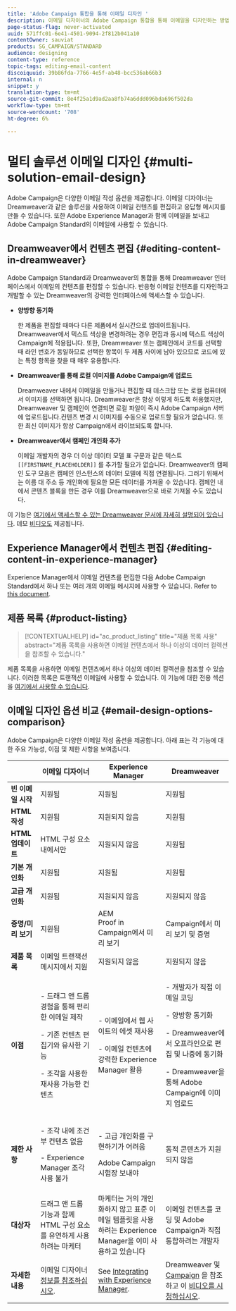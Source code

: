 ```yaml
---
title: 'Adobe Campaign 통합을 통해 이메일 디자인 '
description: 이메일 디자이너의 Adobe Campaign 통합을 통해 이메일을 디자인하는 방법을 살펴볼 수 있습니다.
page-status-flag: never-activated
uuid: 571ffc01-6e41-4501-9094-2f812b041a10
contentOwner: sauviat
products: SG_CAMPAIGN/STANDARD
audience: designing
content-type: reference
topic-tags: editing-email-content
discoiquuid: 39b86fda-7766-4e5f-ab48-bcc536ab66b3
internal: n
snippet: y
translation-type: tm+mt
source-git-commit: 8e4f25a1d9ad2aa8fb74a6ddd096bda696f502da
workflow-type: tm+mt
source-wordcount: '708'
ht-degree: 6%

---
```



# 멀티 솔루션 이메일 디자인 {#multi-solution-email-design}

Adobe Campaign은 다양한 이메일 작성 옵션을 제공합니다. 이메일 디자이너는 Dreamweaver과 같은 솔루션을 사용하여 이메일 컨텐츠를 편집하고 응답형 메시지를 만들 수 있습니다. 또한 Adobe Experience Manager과 함께 이메일을 보내고 Adobe Campaign Standard의 이메일에 사용할 수 있습니다.

## Dreamweaver에서 컨텐츠 편집 {#editing-content-in-dreamweaver}

Adobe Campaign Standard과 Dreamweaver의 통합을 통해 Dreamweaver 인터페이스에서 이메일의 컨텐츠를 편집할 수 있습니다. 반응형 이메일 컨텐츠를 디자인하고 개발할 수 있는 Dreamweaver의 강력한 인터페이스에 액세스할 수 있습니다.

* **양방향 동기화**

   한 제품을 편집할 때마다 다른 제품에서 실시간으로 업데이트됩니다. Dreamweaver에서 텍스트 색상을 변경하려는 경우 편집과 동시에 텍스트 색상이 Campaign에 적용됩니다. 또한, Dreamweaver 또는 캠페인에서 코드를 선택할 때 라인 번호가 동일하므로 선택한 항목이 두 제품 사이에 남아 있으므로 코드에 있는 특정 항목을 찾을 때 매우 유용합니다.

* **Dreamweaver를 통해 로컬 이미지를 Adobe Campaign에 업로드**

   Dreamweaver 내에서 이메일을 만들거나 편집할 때 데스크탑 또는 로컬 컴퓨터에서 이미지를 선택하면 됩니다. Dreamweaver은 항상 이렇게 하도록 허용했지만, Dreamweaver 및 캠페인이 연결되면 로컬 파일이 즉시 Adobe Campaign 서버에 업로드됩니다.컨텐츠 변경 시 이미지를 수동으로 업로드할 필요가 없습니다. 또한 최신 이미지가 항상 Campaign에서 라이브되도록 합니다.

* **Dreamweaver에서 캠페인 개인화 추가**

   이메일 개발자의 경우 더 이상 데이터 모델 표 구문과 같은 텍스트 `[[FIRSTNAME_PLACEHOLDER]]` 를 추가할 필요가 없습니다. Dreamweaver의 캠페인 도구 모음은 캠페인 인스턴스의 데이터 모델에 직접 연결됩니다. 그러기 위해서는 이름 대 주소 등 개인화에 필요한 모든 데이터를 가져올 수 있습니다. 캠페인 내에서 콘텐츠 블록을 만든 경우 이를 Dreamweaver으로 바로 가져올 수도 있습니다.

이 기능은 [여기에서 액세스할 수 있는 Dreamweaver 문서에 자세히 설명되어 있습니다](https://helpx.adobe.com/kr/dreamweaver/using/working-with-dreamweaver-and-campaign.html). 데모 [비디오도](https://docs.adobe.com/content/help/ko-KR/campaign-standard-learn/tutorials/designing-content/email-designer/dreamweaver-integration.html) 제공됩니다.

## Experience Manager에서 컨텐츠 편집 {#editing-content-in-experience-manager}

Experience Manager에서 이메일 컨텐츠를 편집한 다음 Adobe Campaign Standard에서 하나 또는 여러 개의 이메일 메시지에 사용할 수 있습니다. Refer to [this document](../../integrating/using/integrating-with-experience-manager.md).

## 제품 목록 {#product-listing}

>[!CONTEXTUALHELP]
>id="ac_product_listing"
>title="제품 목록 사용"
>abstract="제품 목록을 사용하면 이메일 컨텐츠에서 하나 이상의 데이터 컬렉션을 참조할 수 있습니다."

제품 목록을 사용하면 이메일 컨텐츠에서 하나 이상의 데이터 컬렉션을 참조할 수 있습니다. 이러한 목록은 트랜잭션 이메일에 사용할 수 있습니다. 이 기능에 대한 전용 섹션을 [여기에서 사용할 수 있습니다](../../channels/using/event-transactional-messages.md#using-product-listings-in-a-transactional-message).

## 이메일 디자인 옵션 비교 {#email-design-options-comparison}

Adobe Campaign은 다양한 이메일 작성 옵션을 제공합니다. 아래 표는 각 기능에 대한 주요 가능성, 이점 및 제한 사항을 보여줍니다.

<table> 
 <thead> 
  <tr> 
   <th> </th> 
   <th> 이메일 디자이너<br /> </th> 
   <th> Experience Manager<br /> </th> 
   <th> Dreamweaver<br /> </th> 
  </tr> 
 </thead> 
 <tbody> 
  <tr> 
   <td> <strong>빈 이메일 시작</strong><br /> </td> 
   <td> 지원됨<br /> </td> 
   <td> 지원됨<br /> </td> 
   <td> 지원됨<br /> </td> 
  </tr> 
  <tr> 
   <td> <strong>HTML 작성</strong><br /> </td> 
   <td> 지원됨<br /> </td> 
   <td> 지원되지 않음<br /> </td> 
   <td> 지원됨<br /> </td> 
  </tr> 
  <tr> 
   <td> <strong>HTML 업데이트</strong><br /> </td> 
   <td> HTML 구성 요소 내에서만<br /> </td> 
   <td> 지원되지 않음<br /> </td> 
   <td> 지원됨<br /> </td> 
  </tr> 
  <tr> 
   <td> <strong>기본 개인화</strong><br /> </td> 
   <td> 지원됨<br /> </td> 
   <td> 지원됨<br /> </td> 
   <td> 지원됨<br /> </td> 
  </tr> 
  <tr> 
   <td> <strong>고급 개인화</strong><br /> </td> 
   <td> 지원됨<br /> </td> 
   <td> 지원되지 않음<br /> </td> 
   <td> 지원되지 않음<br /> </td> 
  </tr> 
  <tr> 
   <td> <strong>증명/미리 보기</strong><br /> </td> 
   <td> 지원됨<br /> </td> 
   <td> AEM<br /> Proof in Campaign에서 미리 보기<br /> </td> 
   <td> Campaign에서 미리 보기 및 증명<br /> </td> 
  </tr> 
  <tr> 
   <td> <strong>제품 목록</strong><br /> </td> 
   <td> 이메일 트랜잭션 메시지에서 지원<br /> </td> 
   <td> 지원되지 않음<br /> </td> 
   <td> 지원되지 않음<br /> </td> 
  </tr> 
  <tr> 
   <td> <strong>이점</strong><br /> </td> 
   <td> 
     <p>- 드래그 앤 드롭 경험을 통해 편리한 이메일 제작</p>
     <p>- 기존 컨텐츠 편집기와 유사한 기능</p>
     <p>- 조각을 사용한 재사용 가능한 컨텐츠</p>
  </td> 
   <td> 
     <p>- 이메일에서 웹 사이트의 에셋 재사용</p>
     <p>- 이메일 컨텐츠에 강력한 Experience Manager 활용</p>
    </td> 
   <td> 
    <p>- 개발자가 직접 이메일 코딩</p>
    <p>- 양방향 동기화</p>
    <p>- Dreamweaver에서 오프라인으로 편집 및 나중에 동기화</p>
    <p>- Dreamweaver을 통해 Adobe Campaign에 이미지 업로드</p>
  </td> 
  </tr> 
  <tr> 
   <td> <strong>제한 사항</strong><br /> </td> 
   <td> 
     <p>- 조각 내에 조건부 컨텐츠 없음</p>
     <p>- Experience Manager 조각 사용 불가</p>
  </td> 
   <td> 
     <p>- 고급 개인화를 구현하기가 어려움</p>
     <p>Adobe Campaign 시험장 보내야</p>
  </td> 
   <td> 동적 콘텐츠가 지원되지 않음<br /> </td> 
  </tr> 
  <tr> 
   <td> <strong>대상자</strong><br /> </td> 
   <td> 드래그 앤 드롭 기능과 함께 HTML 구성 요소를 유연하게 사용하려는 마케터<br /> </td> 
   <td> 마케터는 거의 개인화하지 않고 표준 이메일 템플릿을 사용하려는 Experience Manager을 이미 사용하고 있습니다<br /> </td> 
   <td> 이메일 컨텐츠를 코딩 및 Adobe Campaign과 직접 통합하려는 개발자<br /> </td> 
  </tr> 
  <tr> 
   <td> <strong>자세한 내용</strong><br /> </td> 
   <td> 이메일 디자이너 <a href="../../designing/using/designing-content-in-adobe-campaign.md">정보를 참조하십시오</a>.<br /> </td> 
   <td> See <a href="../../integrating/using/integrating-with-experience-manager.md">Integrating with Experience Manager</a>.<br /> </td> 
   <td> Dreamweaver 및 <a href="https://helpx.adobe.com/kr/dreamweaver/using/working-with-dreamweaver-and-campaign.html">Campaign</a> 을 참조하고 이 <a href="https://docs.adobe.com/content/help/ko-KR/campaign-standard-learn/tutorials/designing-content/email-designer/dreamweaver-integration.html">비디오를 시청하십시오</a>.<br /> </td> 
  </tr> 
 </tbody> 
</table>
